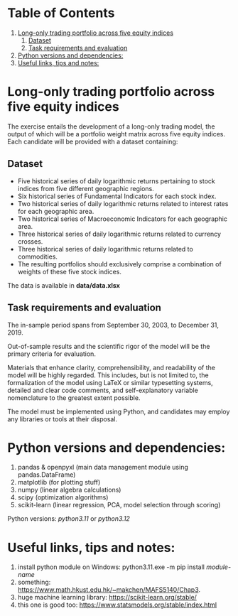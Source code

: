 
# Table of Contents

1.  [Long-only trading portfolio across five equity indices](#org2819e85)
    1.  [Dataset](#org3493fd8)
    2.  [Task requirements and evaluation](#orge5f05d7)
2.  [Python versions and dependencies:](#orgdcc63be)
3.  [Useful links, tips and notes:](#org4febddf)


<a id="org2819e85"></a>

# Long-only trading portfolio across five equity indices

The exercise entails the development of a long-only trading model, the output of which will be a portfolio weight matrix across five equity indices.
Each candidate will be provided with a dataset containing:


<a id="org3493fd8"></a>

## Dataset

-   Five historical series of daily logarithmic returns pertaining to stock indices from five different geographic regions.
-   Six historical series of Fundamental Indicators for each stock index.
-   Two historical series of daily logarithmic returns related to interest rates for each geographic area.
-   Two historical series of Macroeconomic Indicators for each geographic area.
-   Three historical series of daily logarithmic returns related to currency crosses.
-   Three historical series of daily logarithmic returns related to commodities.
-   The resulting portfolios should exclusively comprise a combination of weights of these five stock indices.

The data is available in **data/data.xlsx**


<a id="orge5f05d7"></a>

## Task requirements and evaluation

The in-sample period spans from September 30, 2003, to December 31, 2019.

Out-of-sample results and the scientific rigor of the model will be the primary criteria for evaluation.

Materials that enhance clarity, comprehensibility, and readability of the model will be highly regarded. This includes, but is not limited to, the formalization of the model using LaTeX or similar typesetting systems, detailed and clear code comments, and self-explanatory variable nomenclature to the greatest extent possible.

The model must be implemented using Python, and candidates may employ any libraries or tools at their disposal.


<a id="orgdcc63be"></a>

# Python versions and dependencies:

1.  pandas & openpyxl (main data management module using pandas.DataFrame)
2.  matplotlib (for plotting stuff)
3.  numpy (linear algebra calculations)
4.  scipy (optimization algorithms)
5.  scikit-learn (linear regression, PCA, model selection through scoring)

Python versions: *python3.11* or *python3.12*


<a id="org4febddf"></a>

# Useful links, tips and notes:

1.  install python module on Windows: python3.11.exe -m pip install *module-name*
2.  something: <https://www.math.hkust.edu.hk/~makchen/MAFS5140/Chap3>.
3.  huge machine learning library: <https://scikit-learn.org/stable/>
4.  this one is good too: <https://www.statsmodels.org/stable/index.html>

